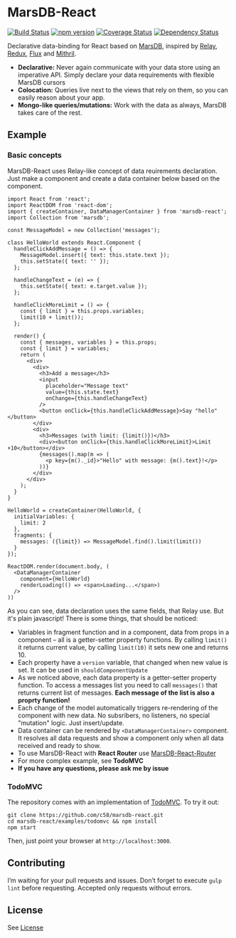 MarsDB-React
=========

[![Build Status](https://travis-ci.org/c58/marsdb-react.svg?branch=master)](https://travis-ci.org/c58/marsdb-react)
[![npm version](https://badge.fury.io/js/marsdb-react.svg)](https://www.npmjs.com/package/marsdb-react)
[![Coverage Status](https://coveralls.io/repos/c58/marsdb-react/badge.svg?branch=master&service=github)](https://coveralls.io/github/c58/marsdb-react?branch=master)
[![Dependency Status](https://david-dm.org/c58/marsdb-react.svg)](https://david-dm.org/c58/marsdb-react)

Declarative data-binding for React based on [MarsDB](https://github.com/c58/marsdb), inspired by [Relay](https://github.com/facebook/relay), [Redux](https://github.com/rackt/redux), [Flux](https://facebook.github.io/flux/) and [Mithril](https://github.com/lhorie/mithril.js/).

* **Declarative:** Never again communicate with your data store using an imperative API. Simply declare your data requirements with flexible MarsDB cursors
* **Colocation:** Queries live next to the views that rely on them, so you can easily reason about your app.
* **Mongo-like queries/mutations:** Work with the data as always, MarsDB takes care of the rest.


## Example

### Basic concepts
MarsDB-React uses Relay-like concept of data reuirements declaration. Just make a component and create a data container below based on the component.

```
import React from 'react';
import ReactDOM from 'react-dom';
import { createContainer, DataManagerContainer } from 'marsdb-react';
import Collection from 'marsdb';

const MessageModel = new Collection('messages');

class HelloWorld extends React.Component {
  handleClickAddMessage = () => {
    MessageModel.insert({ text: this.state.text });
    this.setState({ text: '' });
  };

  handleChangeText = (e) => {
    this.setState({ text: e.target.value });
  };

  handleClickMoreLimit = () => {
    const { limit } = this.props.variables;
    limit(10 + limit());
  };

  render() {
    const { messages, variables } = this.props;
    const { limit } = variables;
    return (
      <div>
        <div>
          <h3>Add a message</h3>
          <input
            placeholder="Message text"
            value={this.state.text}
            onChange={this.handleChangeText}
          />
          <button onClick={this.handleClickAddMessage}>Say "hello"</button>
        </div>
        <div>
          <h3>Messages (with limit: {limit()})</h3>
          <div><button onClick={this.handleClickMoreLimit}>Limit +10</button></div>
          {messages().map(m => (
            <p key={m()._id}>"Hello" with message: {m().text}!</p>
          ))}
        </div>
      </div>
    );
  }
}

HelloWorld = createContainer(HelloWorld, {
  initialVariables: {
    limit: 2
  },
  fragments: {
    messages: ({limit}) => MessageModel.find().limit(limit())
  }
});

ReactDOM.render(document.body, (
  <DataManagerContainer
    component={HelloWorld}
    renderLoading(() => <span>Loading...</span>)
  />
))
```

As you can see, data declaration uses the same fields, that Relay use. But it's plain javascript! There is some things, that should be noticed:

* Variables in fragment function and in a component, data from props in a component – all is a getter-setter property functions. By calling `limit()` it returns current value, by calling `limit(10)` it sets new one and returns 10.
* Each property have a `version` variable, that changed when new value is set. It can be used in `shouldComponentUpdate`
* As we noticed above, each data property is a getter-setter property function. To access a messages list you need to call `messages()` that returns current list of messages. **Each message of the list is also a proprty function!**
* Each change of the model automatically triggers re-rendering of the component with new data. No subsribers, no listeners, no special "mutation" logic. Just insert/update.
* Data container can be rendered by `<DataManagerContainer>` component. It resolves all data requests and show a component only when all data received and ready to show.
* To use MarsDB-React with **React Router** use [MarsDB-React-Router](https://github.com/c58/marsdb-react-router)
* For more complex example, see **TodoMVC**
* **If you have any questions, please ask me by issue**

### TodoMVC
The repository comes with an implementation of [TodoMVC](http://todomvc.com/). To try it out:

```
git clone https://github.com/c58/marsdb-react.git
cd marsdb-react/examples/todomvc && npm install
npm start
```

Then, just point your browser at `http://localhost:3000`.

## Contributing
I’m waiting for your pull requests and issues.
Don’t forget to execute `gulp lint` before requesting. Accepted only requests without errors.

## License
See [License](LICENSE)